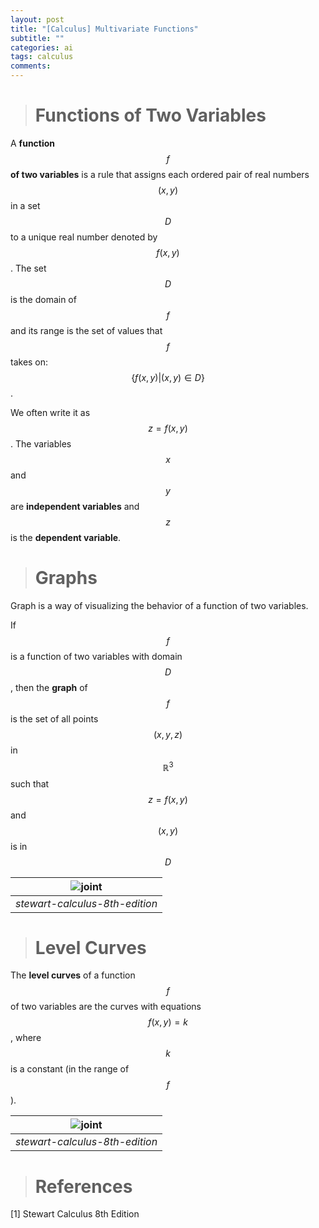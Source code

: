 ```yaml
---
layout: post
title: "[Calculus] Multivariate Functions"
subtitle: ""
categories: ai
tags: calculus
comments:
---
```


> # Functions of Two Variables

A **function** $$f$$ **of two variables** is a rule that assigns each ordered pair of real numbers $$(x,y)$$ in a set $$D$$ to a unique real number denoted by $$f(x,y)$$. The set $$D$$ is the domain of $$f$$ and its range is the set of values that $$f$$ takes on: $$\{f(x,y) \lvert (x,y) \in D\}$$.

We often write it as $$z=f(x,y)$$. The variables $$x$$ and $$y$$ are **independent variables** and $$z$$ is the **dependent variable**.

> # Graphs

Graph is a way of visualizing the behavior of a function of two variables.

If $$f$$ is a function of two variables with domain $$D$$, then the **graph** of $$f$$ is the set of all points $$(x,y,z)$$ in $$\mathbb{R}^3$$ such that $$z=f(x,y)$$ and $$(x,y)$$ is in $$D$$

| ![joint](..//assets/img/MATH/calculus/ch14_1.png) |
| :-----------------------------------------------: |
|          _stewart-calculus-8th-edition_           |

> # Level Curves

The **level curves** of a function $$f$$ of two variables are the curves with equations $$f(x,y)=k$$, where $$k$$ is a constant (in the range of $$f$$).

| ![joint](..//assets/img/MATH/calculus/ch14_2.png) |
| :-----------------------------------------------: |
|          _stewart-calculus-8th-edition_           |

> # References

[1] Stewart Calculus 8th Edition
